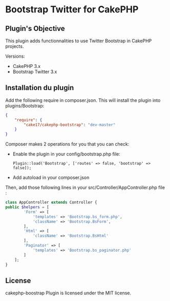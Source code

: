 Bootstrap Twitter for CakePHP
=============================

## Plugin's Objective ##

This plugin adds functionnalities to use Twitter Bootstrap in CakePHP projects.

Versions:

- CakePHP 3.x
- Bootstrap Twitter 3.x

## Installation du plugin ##

Add the following require in composer.json. This will install the plugin into
plugins/Bootstrap:

```json
{
	"require": {
		"cake17/cakephp-bootstrap": "dev-master"
	}
}
```

Composer makes 2 operations for you that you can check:

- Enable the plugin in your config/bootstrap.php file:

	`Plugin::load('Bootstrap', ['routes' => false, 'bootstrap' => false]);`

- Add autoload in your composer.json

Then, add those following lines in your src/Controller/AppController.php file :

```php
class AppController extends Controller {
public $helpers = [
		'Form' => [
			'templates' => 'Bootstrap.bs_form.php',
			'className' => 'Bootstrap.BsForm',
		],
		'Html' => [
			'className' => 'Bootstrap.BsHtml'
		],
		'Paginator' => [
			'templates' => 'Bootstrap.bs_paginator.php'
		]
	];
}
```


## License ##

cakephp-boostrap Plugin is licensed under the MIT license.
